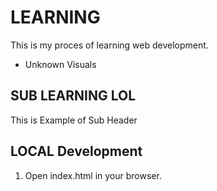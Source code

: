 # LEARNING

This is my proces of learning web development.

- Unknown Visuals

## SUB LEARNING LOL

This is Example of Sub Header

## LOCAL Development

1. Open index.html in your browser.
